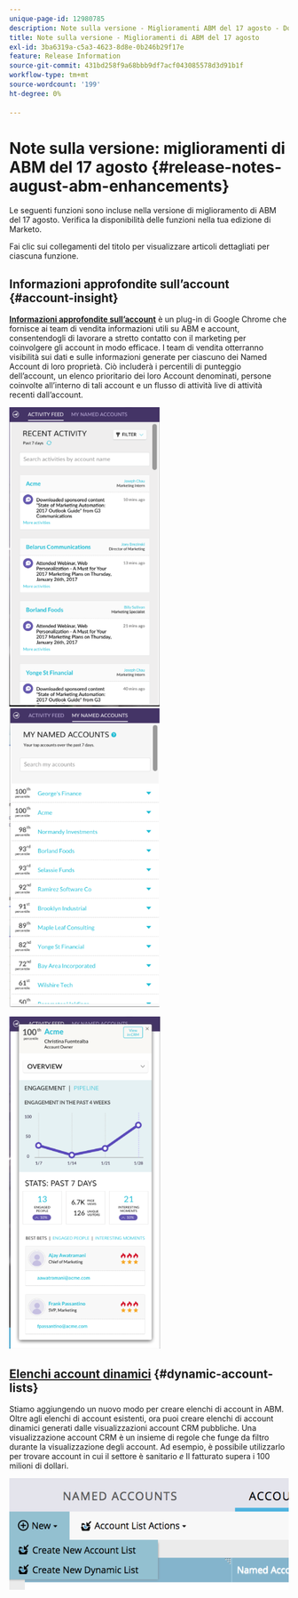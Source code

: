 ```yaml
---
unique-page-id: 12980785
description: Note sulla versione - Miglioramenti ABM del 17 agosto - Documentazione di Marketo - Documentazione del prodotto
title: Note sulla versione - Miglioramenti di ABM del 17 agosto
exl-id: 3ba6319a-c5a3-4623-8d8e-0b246b29f17e
feature: Release Information
source-git-commit: 431bd258f9a68bbb9df7acf043085578d3d91b1f
workflow-type: tm+mt
source-wordcount: '199'
ht-degree: 0%

---
```


# Note sulla versione: miglioramenti di ABM del 17 agosto {#release-notes-august-abm-enhancements}

Le seguenti funzioni sono incluse nella versione di miglioramento di ABM del 17 agosto. Verifica la disponibilità delle funzioni nella tua edizione di Marketo.

Fai clic sui collegamenti del titolo per visualizzare articoli dettagliati per ciascuna funzione.

## Informazioni approfondite sull’account {#account-insight}

**[Informazioni approfondite sull’account](/help/marketo/product-docs/target-account-management/setup-tam/account-insight-plug-in-overview.md)** è un plug-in di Google Chrome che fornisce ai team di vendita informazioni utili su ABM e account, consentendogli di lavorare a stretto contatto con il marketing per coinvolgere gli account in modo efficace. I team di vendita otterranno visibilità sui dati e sulle informazioni generate per ciascuno dei Named Account di loro proprietà. Ciò includerà i percentili di punteggio dell’account, un elenco prioritario dei loro Account denominati, persone coinvolte all’interno di tali account e un flusso di attività live di attività recenti dall’account.

![](assets/image001.png) ![](assets/image002.png)

![](assets/image003.png)

## [Elenchi account dinamici](/help/marketo/product-docs/target-account-management/target/account-lists.md) {#dynamic-account-lists}

Stiamo aggiungendo un nuovo modo per creare elenchi di account in ABM. Oltre agli elenchi di account esistenti, ora puoi creare elenchi di account dinamici generati dalle visualizzazioni account CRM pubbliche. Una visualizzazione account CRM è un insieme di regole che funge da filtro durante la visualizzazione degli account. Ad esempio, è possibile utilizzarlo per trovare account in cui il settore è sanitario _e_ Il fatturato supera i 100 milioni di dollari.

![](assets/dynamic-account-list-menu-5b14-5d-copy.png)
